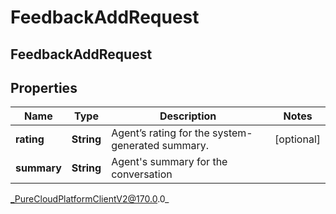 # FeedbackAddRequest

## FeedbackAddRequest

## Properties

|Name | Type | Description | Notes|
|------------ | ------------- | ------------- | -------------|
| **rating** | **String** | Agent’s rating for the system-generated summary. | [optional] |
| **summary** | **String** | Agent&#39;s summary for the conversation | |



_PureCloudPlatformClientV2@170.0.0_
